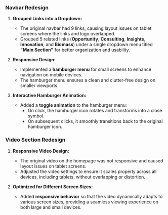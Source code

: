 
### **Navbar Redesign**

1. **Grouped Links into a Dropdown:**
   - The original navbar had 9 links, causing layout issues on tablet screens where the links and logo overlapped.
   - Grouped 5 related links (**Opportunity**, **Consulting**, **Insights**, **Innovation**, and **Biomass**) under a single dropdown menu titled **"Main Section"** for better organization and usability.

2. **Responsive Design:**
   - Implemented a **hamburger menu** for small screens to enhance navigation on mobile devices.
   - The hamburger menu ensures a clean and clutter-free design on smaller viewports.

3. **Interactive Hamburger Animation:**
   - Added a **toggle animation** to the hamburger menu:
     - On click, the hamburger icon rotates and transforms into a close symbol.
     - On subsequent clicks, it smoothly transitions back to the original hamburger icon.


### **Video Section Redesign**

1. **Responsive Video Design:**
   - The original video on the homepage was not responsive and caused layout issues on tablet screens.
   - Adjusted the video settings to ensure it scales properly across all devices, including tablets, without overlapping or distortion.

2. **Optimized for Different Screen Sizes:**
   - Added **responsive behavior** so that the video dynamically adapts to various screen sizes, providing a seamless viewing experience on both large and small devices.

